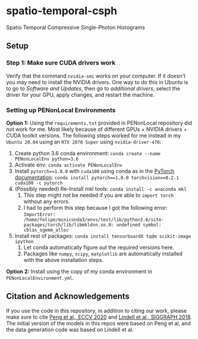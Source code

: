 # spatio-temporal-csph
Spatio Temporal Compressive Single-Photon Histograms

## Setup

### Step 1: Make sure CUDA drivers work

Verify that the command `nvidia-smi` works on your computer. If it doesn't you may need to install the NVIDIA drivers. One way to do this in Ubuntu is to go to *Software and Updates*, then go to *additional drivers*, select the driver for your GPU, apply changes, and restart the machine. 

### Setting up PENonLocal Environments

**Option 1:** Using the `requirements.txt` provided in PENonLocal repository did not work for me. Most likely because of different GPUs + NVIDIA drivers + CUDA toolkit versions. The following steps worked for me instead in my `Ubuntu 20.04` using an `RTX 2070 Super` using `nvidia-driver-470`:

1. Create python 3.6 conda environment: `conda create --name PENonLocalEnv python=3.6`
2. Activate env: `conda activate PENonLocalEnv`
3. Install `pytorch==1.0.0` with `cuda100` using conda as in the [PyTorch documentation](https://pytorch.org/get-started/previous-versions/#v100): `conda install pytorch==1.0.0 torchvision==0.2.1 cuda100 -c pytorch`
4. (Possibly needed) Re-Install mkl tools: `conda install -c anaconda mkl`
   1. This step might not be needed if you are able to `import torch` without any errors. 
   2. I had to perform this step because I got the following error: `ImportError: /home/felipe/miniconda3/envs/test/lib/python3.6/site-packages/torch/lib/libmkldnn.so.0: undefined symbol: cblas_sgemm_alloc` 
5. Install rest of packages: `conda install tensorboardX tqdm scikit-image ipython`
   1. Let conda automatically figure out the required versions here.
   2. Packages like `numpy`, `scipy`, `matplotlib` are automatically installed with the above installation steps.

**Option 2:** Install using the copy of my conda environment in `PENonLocalEnvironment.yml`.
## Citation and Acknowledgements

If you use the code in this repository, in addition to citing our work, please make sure to cite [Peng et al., ECCV 2020](https://github.com/JiayongO-O/PENonLocal) and [Lindell et al., SIGGRAPH 2018](https://davidlindell.com/publications/single-photon-3d). The initial version of the models in this repos were based on Peng et al, and the data generation code was based on Lindell et al.

